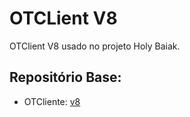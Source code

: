 # OTCLient V8

OTClient V8 usado no projeto Holy Baiak.

## Repositório Base:
- OTCliente: [v8](https://github.com/opentibiabr/otcv8)
